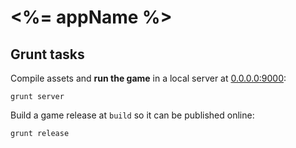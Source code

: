 # <%= appName %>

## Grunt tasks

Compile assets and **run the game** in a local server at [0.0.0.0:9000](http://0.0.0.0:9000):

```
grunt server
```

Build a game release at `build` so it can be published online:

```
grunt release
```
